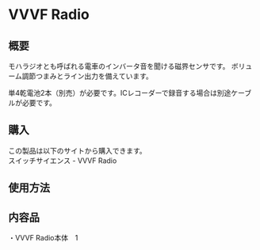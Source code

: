 # VVVF Radio

## 概要
モハラジオとも呼ばれる電車のインバータ音を聞ける磁界センサです。
ボリューム調節つまみとライン出力を備えています。

単4乾電池2本（別売）が必要です。ICレコーダーで録音する場合は別途ケーブルが必要です。

## 購入
この製品は以下のサイトから購入できます。  
スイッチサイエンス - VVVF Radio

## 使用方法


## 内容品
・VVVF Radio本体　1
